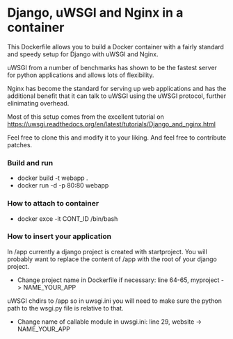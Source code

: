 # Django, uWSGI and Nginx in a container

This Dockerfile allows you to build a Docker container with a fairly standard
and speedy setup for Django with uWSGI and Nginx.

uWSGI from a number of benchmarks has shown to be the fastest server 
for python applications and allows lots of flexibility.

Nginx has become the standard for serving up web applications and has the 
additional benefit that it can talk to uWSGI using the uWSGI protocol, further
elinimating overhead. 

Most of this setup comes from the excellent tutorial on 
https://uwsgi.readthedocs.org/en/latest/tutorials/Django_and_nginx.html

Feel free to clone this and modify it to your liking. And feel free to 
contribute patches.

### Build and run
* docker build -t webapp .
* docker run -d -p 80:80 webapp



### How to attach to container
* docker exce -it CONT_ID /bin/bash



### How to insert your application

In /app currently a django project is created with startproject. You will
probably want to replace the content of /app with the root of your django
project.

* Change project name in Dockerfile if necessary:
line 64-65, myproject -> NAME_YOUR_APP

uWSGI chdirs to /app so in uwsgi.ini you will need to make sure the python path
to the wsgi.py file is relative to that.

* Change name of callable module in uwsgi.ini:
line 29, website -> NAME_YOUR_APP

